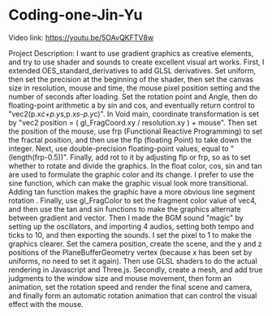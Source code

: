 # Coding-one-Jin-Yu
Video link: https://youtu.be/5OAvQKFTV8w

Project Description:
   I want to use gradient graphics as creative elements, and try to use shader and sounds to create excellent visual art works.
   First, I extended OES_standard_derivatives to add GLSL derivatives.
   Set uniform, then set the precision at the beginning of the shader, then set the canvas size in resolution, mouse and time, the mouse pixel position setting and the number of seconds after loading.
   Set the rotation point and Angle, then do floating-point arithmetic a by sin and cos, and eventually return control to "vec2(p.x*c+p.y*s,p.x*s-p.y*c)".
   In Void main, coordinate transformation is set by "vec2 position = ( gl_FragCoord.xy / resolution.xy ) + mouse". Then set the position of the mouse, use frp (Functional Reactive Programming) to set the fractal position, and then use the flp (floating Point) to take down the integer. Next, use double-precision floating-point values, equal to "(length(frp-0.5))". Finally, add rot to it by adjusting flp or frp, so as to set whether to rotate and divide the graphics.
   In the float color, cos, sin and tan are used to formulate the graphic color and its change. I prefer to use the sine function, which can make the graphic visual look more transitional. Adding tan function makes the graphic have a more obvious line segment rotation . Finally, use gl_FragColor to set the fragment color value of vec4, and then use the tan and sin functions to make the graphics alternate between gradient and vector.
   Then I made the BGM sound "magic" by setting up the oscillators, and importing 4 audios, setting both tempo and ticks to 10, and then exporting the sounds.
   I set the pixel to 1 to make the graphics clearer. Set the camera position, create the scene, and the y and z positions of the PlaneBufferGeometry vertex (because x has been set by uniforms, no need to set it again). Then use GLSL shaders to do the actual rendering in Javascript and Three.js. Secondly, create a mesh, and add true judgments to the window size and mouse movement, then form an animation, set the rotation speed and render the final scene and camera, and finally form an automatic rotation animation that can control the visual effect with the mouse.
